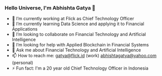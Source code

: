 ### Hello Universe, I'm Abhishta Gatya 👋

- 🔭 I’m currently working at Flick as Chief Technology Officer
- 🌱 I’m currently learning Data Science and applying it to Financial Applications
- 👯 I’m looking to collaborate on Financial Technology and Artificial Intelligence
- 🤔 I’m looking for help with Applied Blockchain in Financial Systems
- 💬 Ask me about Financial Technology and Artificial Intelligence
- 📫 How to reach me: gatya@flick.id (work) abhishtagatya@yahoo.com (personal)
- ⚡ Fun fact: I'm a 20 year old Chief Technology Officer in Indonesia
